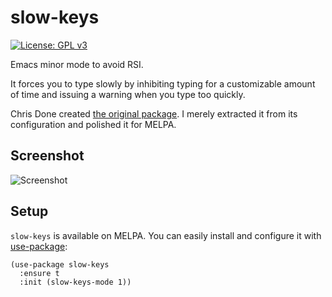 # slow-keys

[![License: GPL
v3](https://img.shields.io/badge/License-GPL%20v3-blue.svg)](https://www.gnu.org/licenses/gpl-3.0)

Emacs minor mode to avoid RSI.

It forces you to type slowly by inhibiting typing for a customizable amount of
time and issuing a warning when you type too quickly.

Chris Done created [the original
package](https://github.com/chrisdone/chrisdone-emacs/blob/master/packages/slow-keys/slow-keys.el). I merely
extracted it from its configuration and polished it for MELPA.

## Screenshot

![Screenshot](https://github.com/manuel-uberti/slow-keys/blob/master/screenshot.png)

## Setup

`slow-keys` is available on MELPA. You can easily install and configure it with
[use-package](https://github.com/jwiegley/use-package):

``` emacs-lisp
(use-package slow-keys
  :ensure t
  :init (slow-keys-mode 1))
```
